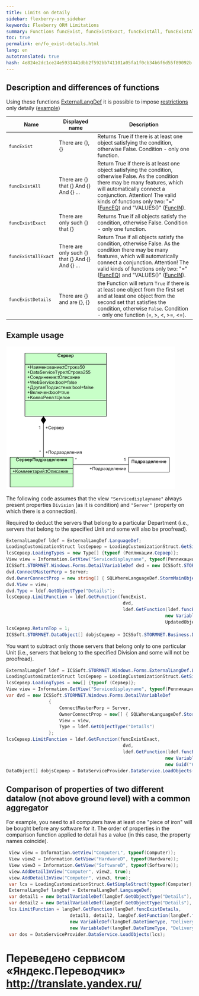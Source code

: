 ```yaml
--- 
title: Limits on detaily 
sidebar: flexberry-orm_sidebar 
keywords: Flexberry ORM Limitations 
summary: Functions funcExist, funcExistExact, funcExistAll, funcExistAllExact, funcExistDetails 
toc: true 
permalink: en/fo_exist-details.html 
lang: en 
autotranslated: true 
hash: 4e824e2dc1ce24e5931441dbb2f592bb741101a05fa1f0cb34b6f6d55f89092b 
--- 
```


## Description and differences of functions 

Using these functions [ExternalLangDef](fo_external-lang-def.html) it is possible to impose [restrictions](fo_limit-function.html) only detaily ([example](fo_limit-details.html)) 

| Name | Displayed name | Description | 
|---|---|---| 
| `funcExist` | There are {}, {} | Returns True if there is at least one object satisfying the condition, otherwise False. Condition - only one function.| 
| `funcExistAll` | There are {} that {} And {} And {} ... | Return True if there is at least one object satisfying the condition, otherwise False. As the condition there may be many features, which will automatically connect a conjunction. Attention! The valid kinds of functions only two: "=" ([FuncEQ](fo_func-eq.html)) and "VALUES()" ([FuncIN](fo_func-in.html)). | 
| `funcExistExact` | There are only such {} that {} | Returns True if all objects satisfy the condition, otherwise False. Condition - only one function. | 
| `funcExistAllExact` | There are only such {} that {} And {} And {} ... | Return True if all objects satisfy the condition, otherwise False. As the condition there may be many features, which will automatically connect a conjunction. Attention! The valid kinds of functions only two: "=" ([FuncEQ](fo_func-eq.html)) and "VALUES()" ([FuncIN](fo_func-in.html)).| 
| `funcExistDetails` | There are {} and are {}, {} | the Function will return `True` if there is at least one object from the first set and at least one object from the second set that satisfies the condition, otherwise `False`. Condition - only one function (=, >, <, >=, <=).| 

## Example usage 

![](/images/pages/products/flexberry-orm/query-language/exist-detals-example-2.jpg) 

The following code assumes that the view `"Servicedisplayname"` always present properties ` Division ` (as it is condition) and `"Server"` (property on which there is a connection). 

Required to deduct the servers that belong to a particular Department (i.e., servers that belong to the specified Unit and some will also be proofread). 

```csharp
ExternalLangDef ldef = ExternalLangDef.LanguageDef;
LoadingCustomizationStruct lcsСервер = LoadingCustomizationStruct.GetSimpleStruct(typeof (Репликации.Сервер), "Server");
lcsСервер.LoadingTypes = new Type[] {typeof (Репликации.Сервер)};
View view = Information.GetView("Servicedisplayname", typeof(Репликации.СерверПодразделения));
ICSSoft.STORMNET.Windows.Forms.DetailVariableDef dvd = new ICSSoft.STORMNET.Windows.Forms.DetailVariableDef();
dvd.ConnectMasterPorp = Server;
dvd.OwnerConnectProp = new string[] { SQLWhereLanguageDef.StormMainObjectKey };
dvd.View = view;
dvd.Type = ldef.GetObjectType("Details");
lcsСервер.LimitFunction = ldef.GetFunction(funcExist,
                                            dvd,
                                            ldef.GetFunction(ldef.funcEQ,
                                                            new VariableDef(ldef.GuidType, Division),
                                                            UpdatedObject.НаправленоИз.__PrimaryKey));
lcsСервер.ReturnTop = 1;
ICSSoft.STORMNET.DataObject[] dobjsСервер = ICSSoft.STORMNET.Business.DataServiceProvider.DataService.LoadObjects(lcsСервер);
``` 

You want to subtract only those servers that belong only to one particular Unit (i.e., servers that belong to the specified Division and some will not be proofread).

```csharp
ExternalLangDef ldef = ICSSoft.STORMNET.Windows.Forms.ExternalLangDef.LanguageDef;
LoadingCustomizationStruct lcsСервер = LoadingCustomizationStruct.GetSimpleStruct(typeof (Сервер), "Server");
lcsСервер.LoadingTypes = new[] {typeof (Сервер)};
View view = Information.GetView("Servicedisplayname", typeof(Репликации.СерверПодразделения));
var dvd = new ICSSoft.STORMNET.Windows.Forms.DetailVariableDef
                {
                    ConnectMasterPorp = Server,
                    OwnerConnectProp = new[] { SQLWhereLanguageDef.StormMainObjectKey },
                    View = view,
                    Type = ldef.GetObjectType("Details")
                };
lcsСервер.LimitFunction = ldef.GetFunction(funcExistExact,
                                            dvd,
                                            ldef.GetFunction(ldef.funcEQ,
                                                            new VariableDef(ldef.GuidType, Division),
                                                            new Guid("6D7DC426-F5E9-4F63-B7B5-20C9E237DF2D")));
DataObject[] dobjsСервер = DataServiceProvider.DataService.LoadObjects(lcsСервер);
``` 

## Comparison of properties of two different datalow (not above ground level) with a common aggregator 

For example, you need to all computers have at least one "piece of iron" will be bought before any software for it. 
The order of properties in the comparison function applied to detali has a value (in this case, the property names coincide). 

```csharp
 View view = Information.GetView("ComputerL", typeof(Computer));
 View view2 = Information.GetView("HardwareD", typeof(Hardware));
 View view3 = Information.GetView("SoftwareD", typeof(Software));
 view.AddDetailInView("Computer", view2, true);
 view.AddDetailInView("Computer", view3, true);
 var lcs = LoadingCustomizationStruct.GetSimpleStruct(typeof(Computer), view);
 ExternalLangDef langDef = ExternalLangDef.LanguageDef;
 var detail1 = new DetailVariableDef(langDef.GetObjectType("Details"), "Hardware", view2, "Computer");
 var detail2 = new DetailVariableDef(langDef.GetObjectType("Details"), "Software", view3, "Computer");
 lcs.LimitFunction = langDef.GetFunction(langDef.funcExistDetails,
                        detail1, detail2, langDef.GetFunction(langDef.funcG,
                        new VariableDef(langDef.DateTimeType, "DeliveryDate"),
                        new VariableDef(langDef.DateTimeType, "DeliveryDate")));
 var dos = DataServiceProvider.DataService.LoadObjects(lcs);
``` 



 # Переведено сервисом «Яндекс.Переводчик» http://translate.yandex.ru/